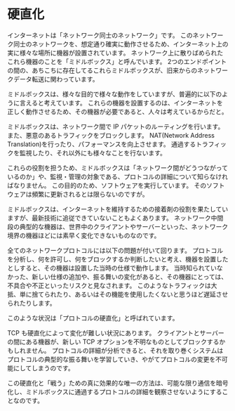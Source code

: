 # 硬直化

インターネットは「ネットワーク同士のネットワーク」です。
このネットワーク同士のネットワークを、想定通り確実に動作させるため、インターネット上の実に様々な場所に機器が設置されています。
ネットワーク上に散りばめられたこれら機器のことを「ミドルボックス」と呼んでいます。
2つのエンドポイントの間の、あちこちに存在してるこれらミドルボックスが、旧来からのネットワークデータ転送に関わっています。

ミドルボックスは、様々な目的で様々な動作をしていますが、普遍的に以下のように言えると考えています。
これらの機器を設置するのは、インターネットを正しく動作させるため、その機器が必要であると、人々は考えているからだと。

ミドルボックスは、ネットワーク間で IP パケットのルーティングを行います。
また、悪意のあるトラフィックをブロックします。
NAT(Network Address Translation)を行ったり、パフォーマンスを向上させます。
通過するトラフィックを監視したり、それ以外にも様々なことを行ないます。

これらの役割を担うため、ミドルボックスは「ネットワーク間がどうつながっているのか」や、監視・管理の対象である、プロトコルの詳細について知らなければなりません。
この目的のため、ソフトウェアを実行しています。
そのソフトウェアは頻繁に更新されるとは限らないのですが。

ミドルボックスは、インターネットを維持するための接着剤の役割を果たしていますが、最新技術に追従できていないこともよくあります。
ネットワーク中間段の典型的な機器は、世界中のクライアントやサーバーといった、ネットワーク境界の機器ほどには素早く変化できないものなのです。

全てのネットワークプロトコルには以下の問題が付いて回ります。
プロトコルを分析し、何を許可し、何をブロックするか判断したいと考え、機器を設置したとしすると、その機器は設置した当時の仕様で動作します。
当時知られていなかった、新しい仕様の追加や、振る舞いの変化があると、その機器にとっては、不具合や不正といったリスクと見なされます。
このようなトラフィックは大抵、単に捨てられたり、あるいはその機能を使用したくないと思うほど遅延させられたりします。

このような状況は「プロトコルの硬直化」と呼ばれています。

TCP も硬直化によって変化が難しい状況にあります。
クライアントとサーバーの間にある機器が、新しい TCP オプションを不明なものとしてブロックするかもしれません。
プロトコルの詳細が分析できると、それを取り巻くシステムはプロトコルの典型的な振る舞いを学習していき、やがてプロトコルの変更を不可能にしてしまうのです。

この硬直化と「戦う」ための真に効果的な唯一の方法は、可能な限り通信を暗号化し、ミドルボックスに通過するプロトコルの詳細を観察させないようにすることなのです。
